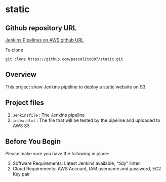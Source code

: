 # static

Github repository URL
--------
[Jenkins Pipelines on AWS github URL](https://github.com/pascalito007/static)

To clone
```
git clone https://github.com/pascalito007/static.git
```
## Overview
This project show Jenkins pipeline to deploy a static website on S3.
## Project files
1. `Jenkinsfile` : The Jenkins pipeline
2. `index.html` : The file that will be tested by the pipeline and uploaded to AWS S3

## Before You Begin
Please make sure you have the following in place:

1. Software Requirements: Latest Jenkins available, “tidy” linter.
2. Cloud Requirements: AWS Account, IAM username and password, EC2 Key pair
